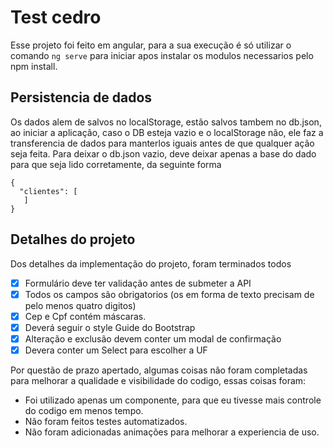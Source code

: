 # Test cedro 

Esse projeto foi feito em angular, para a sua execução é só utilizar o comando `ng serve` para iniciar apos instalar os modulos necessarios pelo npm install.

## Persistencia de dados

Os dados alem de salvos no localStorage, estão salvos tambem no db.json, ao iniciar a aplicação, caso o DB esteja vazio e o localStorage não, ele faz a transferencia de dados para manterlos iguais antes de que qualquer ação seja feita.
Para deixar o db.json vazio, deve deixar apenas a base do dado para que seja lido corretamente, da seguinte forma

```
{
  "clientes": [
   ]
}
```

## Detalhes do projeto
Dos detalhes da implementação do projeto, foram terminados todos

- [x] Formulário deve ter validação antes de submeter a API
- [x] Todos os campos são obrigatorios (os em forma de texto precisam de pelo menos quatro digitos)
- [x] Cep e Cpf contém máscaras.
- [x] Deverá seguir o style Guide do Bootstrap
- [x] Alteração e exclusão devem conter um modal de confirmação
- [x] Devera conter um Select para escolher a UF

Por questão de prazo apertado, algumas coisas não foram completadas para melhorar a qualidade e visibilidade do codigo, essas coisas foram:

* Foi utilizado apenas um componente, para que eu tivesse mais controle do codigo em menos tempo.
* Não foram feitos testes automatizados.
* Não foram adicionadas animações para melhorar a experiencia de uso.
